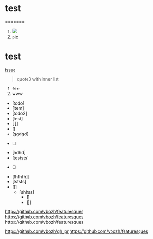 [](test)
![]()

# test
=======

1. ![](src/main/resources/LDR.jpg)
2. [pic](src/main/resources/LDR.jpg)

# test

[issue](https://youtrack.jetbrains.com/issue/IDEA-261634)

>quote3 with inner list
1. frtrt
2. www













- [todo]
- [item]
- [todo2]
- [test]
- [ ]]
- []
- [ggdgd]
- [  ]
- [hdhd]
- [teststs]
- [   ]
- [fhfhfh]]
- [tststs]
- []]
  - [shhss]
    - []
    - []]

https://github.com/vbozh/featuresques
https://github.com/vbozh/featuresques
https://github.com/vbozh/featuresques

https://github.com/vbozh/gh_pr
https://github.com/vbozh/featuresques